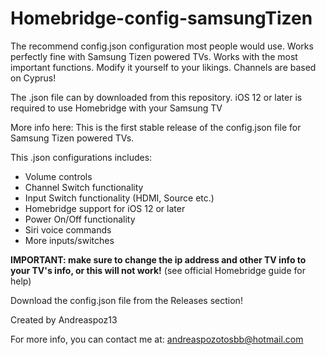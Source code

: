 # Homebridge-config-samsungTizen
The recommend config.json configuration most people would use. Works perfectly fine with Samsung Tizen powered TVs. Works with the most important functions. Modify it yourself to your likings. Channels are based on Cyprus! 

The .json file can by downloaded from this repository.
iOS 12 or later is required to use Homebridge with your Samsung TV

More info here:
This is the first stable release of the config.json file for Samsung Tizen powered TVs.

This .json configurations includes:

- Volume controls
- Channel Switch functionality
- Input Switch functionality (HDMI, Source etc.)
- Homebridge support for iOS 12 or later
- Power On/Off functionality
- Siri voice commands
- More inputs/switches

**IMPORTANT: make sure to change the ip address and other TV info to your TV's info, or this will not work!** (see official  Homebridge guide for help)

Download the config.json file from the Releases section!

Created by Andreaspoz13


For more info, you can contact me at: andreaspozotosbb@hotmail.com
